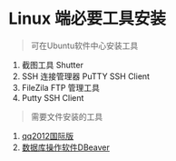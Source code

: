 # Linux 端必要工具安装



> 可在Ubuntu软件中心安装工具

1. 截图工具 Shutter
2. SSH 连接管理器 PuTTY SSH Client
3. FileZila FTP 管理工具
4. Putty SSH Client




> 需要文件安装的工具
1. [qq2012国际版](qq2012_setup.md)
2. [数据库操作软件DBeaver](DBeaver_setup.md)

